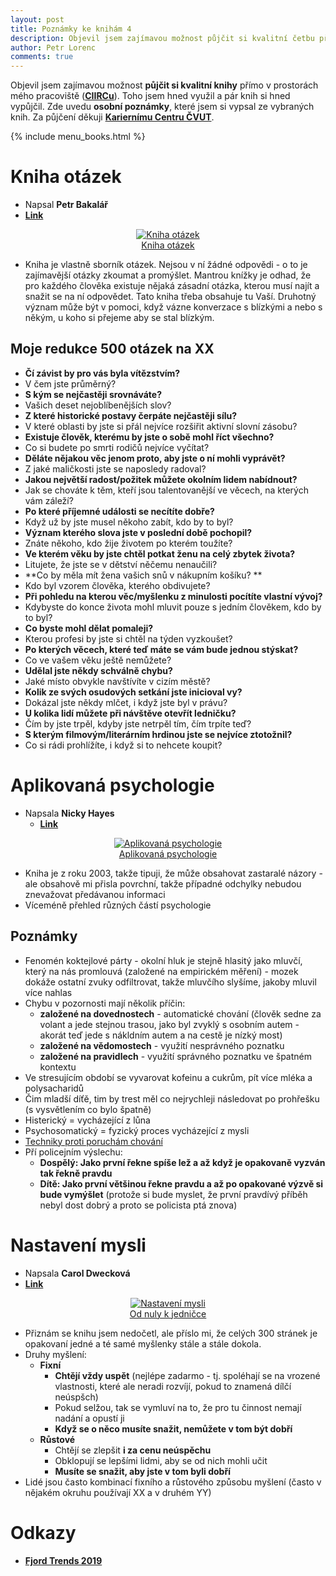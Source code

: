 ```yaml
---
layout: post
title: Poznámky ke knihám 4
description: Objevil jsem zajímavou možnost půjčit si kvalitní četbu přímo v prostorách mého pracoviště (tj. na CIIRCu). Toho jsem hned využil a pár knih si půjčil. Zde uvedu poznámky, které jsem si vypsal při čtení těchto knih. Za půjčení děkuji Kariernímu Centru ČVUT.
author: Petr Lorenc
comments: true
---
```


Objevil jsem zajímavou možnost **půjčit si kvalitní knihy** přímo v prostorách mého pracoviště (<a href="https://www.ciirc.cvut.cz/">**CIIRCu**</a>). Toho jsem hned využil a pár knih si hned vypůjčil. Zde uvedu **osobní poznámky**, které jsem si vypsal ze vybraných knih. Za půjčení děkuji <a href="http://kariernicentrum.cz/">**Kariernímu Centru ČVUT**</a>.

{% include menu_books.html %}

# Kniha otázek

  * Napsal **Petr Bakalář**
  * <a href="https://www.databazeknih.cz/knihy/kniha-otazek-kniha-ktera-zprijemni-cekani-32393">**Link**</a>

<figure class="image" align="middle">
  <a href="{{ site.baseurl }}/images/Books/otazek.jpg" data-title="Kniha otázek" data-lightbox="roadtrip">
    <img src="{{ site.baseurl }}/images/Books/otazek.jpg" alt="Kniha otázek" title="Kniha otázek"/>
    <figcaption>Kniha otázek</figcaption>
  </a>
</figure>

  * Kniha je vlastně sborník otázek. Nejsou v ní žádné odpovědi - o to je zajímavější otázky zkoumat a promýšlet. Mantrou knížky je odhad, že pro každého člověka existuje nějaká zásadní otázka, kterou musí najít a snažit se na ní odpovědet. Tato kniha třeba obsahuje tu Vaší. Druhotný význam může být v pomoci, když vázne konverzace s blízkými a nebo s někým, u koho si přejeme aby se stal blízkým.

## Moje redukce 500 otázek na XX

  * **Čí závist by pro vás byla vítězstvím?**
  * V čem jste průměrný?
  * **S kým se nejčastěji srovnáváte?**
  * Vašich deset nejoblíbenějších slov?
  * **Z které historické postavy čerpáte nejčastěji sílu?**
  * V které oblasti by jste si přál nejvíce rozšiřit aktivní slovní zásobu?
  * **Existuje člověk, kterému by jste o sobě mohl říct všechno?**
  * Co si budete po smrti rodičů nejvíce vyčítat?
  * **Děláte nějakou věc jenom proto, aby jste o ní mohli vyprávět?**
  * Z jaké maličkosti jste se naposledy radoval?
  * **Jakou největší radost/požitek můžete okolním lidem nabídnout?**
  * Jak se chováte k těm, kteří jsou talentovanější ve věcech, na kterých vám záleží?
  * **Po které příjemné události se necítíte dobře?**
  * Když už by jste musel někoho zabít, kdo by to byl?
  * **Význam kterého slova jste v poslední době pochopil?**
  * Znáte někoho, kdo žije životem po kterém toužíte?
  * **Ve kterém věku by jste chtěl potkat ženu na celý zbytek života?**
  * Litujete, že jste se v dětství něčemu nenaučili?
  * **Co by měla mít žena vašich snů v nákupním košíku? **
  * Kdo byl vzorem člověka, kterého obdivujete?
  * **Při pohledu na kterou věc/myšlenku z minulosti pocítíte vlastní vývoj?**
  * Kdybyste do konce života mohl mluvit pouze s jedním člověkem, kdo by to byl?
  * **Co byste mohl dělat pomaleji?**
  * Kterou profesi by jste si chtěl na týden vyzkoušet?
  * **Po kterých věcech, které teď máte se vám bude jednou stýskat?**
  * Co ve vašem věku ještě nemůžete?
  * **Udělal jste někdy schválně chybu?**
  * Jaké místo obvykle navštívíte v cizím městě?
  * **Kolik ze svých osudových setkání jste inicioval vy?**
  * Dokázal jste někdy mlčet, i když jste byl v právu?
  * **U kolika lidí můžete při návštěve otevřít ledničku?**
  * Čím by jste trpěl, kdyby jste netrpěl tím, čím trpíte teď?
  * **S kterým filmovým/literárním hrdinou jste se nejvíce ztotožnil?**
  * Co si rádi prohlížíte, i když si to nehcete koupit?

# Aplikovaná psychologie

* Napsala **Nicky Hayes**
  * <a href="https://www.databazeknih.cz/knihy/aplikovana-psychologie-60129">**Link**</a>

<figure class="image" align="middle">
  <a href="{{ site.baseurl }}/images/Books/psycholog.jpg" data-title="Aplikovaná psychologie" data-lightbox="roadtrip">
    <img src="{{ site.baseurl }}/images/Books/psycholog.jpg" alt="Aplikovaná psychologie" title="Aplikovaná psychologie"/>
    <figcaption>Aplikovaná psychologie</figcaption>
  </a>
</figure>

  * Kniha je z roku 2003, takže tipuji, že může obsahovat zastaralé názory - ale obsahově mi přisla povrchní, takže případné odchylky nebudou znevažovat předávanou informaci
  * Víceméně přehled různých částí psychologie

## Poznámky

  * Fenomén koktejlové párty - okolní hluk je stejně hlasitý jako mluvčí, který na nás promlouvá (založené na empirickém měření) - mozek dokáže ostatní zvuky odfiltrovat, takže mluvčího slyšíme, jakoby mluvil více nahlas
  * Chybu v pozornosti mají několik příčin:
    * **založené na dovednostech** - automatické chování (člověk sedne za volant a jede stejnou trasou, jako byl zvyklý s osobním autem - akorát teď jede s nákldním autem a na cestě je nízký most)
    * **založené na vědomostech** - využití nesprávného poznatku
    * **založené na pravidlech** - využití správného poznatku ve špatném kontextu
  * Ve stresujícím období se vyvarovat kofeinu a cukrům, pít více mléka a polysacharidů
  * Čim mladší díťě, tim by trest měl co nejrychleji následovat po prohřešku (s vysvětlením co bylo špatně)
  * Histerický = vycházející z lůna
  * Psychosomatický = fyzický proces vycházející z mysli
  * <a href="http://www.samouk.cz/moodle/mod/presenter/view.php?open=1&id=142&chapterid=519">Techniky proti poruchám chování</a>
  * Pří policejním výslechu:
    * **Dospělý: Jako první řekne spíše lež a až když je opakovaně vyzván tak řekně pravdu**
    * **Dítě: Jako první většinou řekne pravdu a až po opakované výzvě si bude vymýšlet** (protože si bude myslet, že první pravdívý příběh nebyl dost dobrý a proto se policista ptá znova)


# Nastavení mysli

  * Napsala **Carol Dwecková**
  * <a href="https://www.databazeknih.cz/knihy/od-nuly-k-jednicce-248585">**Link**</a>

<figure class="image" align="middle">
  <a href="{{ site.baseurl }}/images/Books/mysli.jpg" data-title="Nastavení mysli" data-lightbox="roadtrip">
    <img src="{{ site.baseurl }}/images/Books/mysli.jpg" alt="Nastavení mysli" title="Nastavení mysli"/>
    <figcaption>Od nuly k jedničce</figcaption>
  </a>
</figure>

  * Přiznám se knihu jsem nedočetl, ale příslo mi, že celých 300 stránek je opakovaní jedné a té samé myšlenky stále a stále dokola. 
  * Druhy myšlení:
    * **Fixní**
      * **Chtějí vždy uspět** (nejlépe zadarmo - tj. spoléhají se na vrozené vlastnosti, které ale neradi rozvíjí, pokud to znamená dílčí neúspšch)
      * Pokud selžou, tak se vymluví na to, že pro tu činnost nemají nadání a opustí ji
      * **Když se o něco musíte snažit, nemůžete v tom být dobří**
    * **Růstové**
      * Chtějí se zlepšit **i za cenu neúspěchu**
      * Obklopují se lepšími lidmi, aby se od nich mohli učit
      * **Musíte se snažit, aby jste v tom byli dobří**
  * Lidé jsou často kombinací fixního a růstového způsobu myšlení (často v nějakém okruhu používají XX a v druhém YY)

# Odkazy

  * <a href="https://trends.fjordnet.com/">**Fjord Trends 2019**</a>





